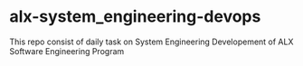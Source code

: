 # alx-system_engineering-devops

This repo consist of daily task on System Engineering Developement of ALX Software Engineering Program
